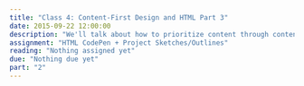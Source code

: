 ```yaml
---
title: "Class 4: Content-First Design and HTML Part 3"
date: 2015-09-22 12:00:00
description: "We'll talk about how to prioritize content through content outlines and sketching.  We'll practice with a hands-on content prioritization exercise.  Finally, we'll finish our HTML lesson."
assignment: "HTML CodePen + Project Sketches/Outlines"
reading: "Nothing assigned yet"
due: "Nothing due yet"
part: "2"
---
```


